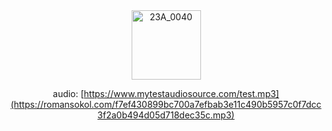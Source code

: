 
<div align="center">
<a href="https://romansokol.com" title="roman"><img src="https://romansokol.com/My profile.png" height="111" alt="23A_0040"></a>
 

audio: [https://www.mytestaudiosource.com/test.mp3](https://romansokol.com/f7ef430899bc700a7efbab3e11c490b5957c0f7dcc3f2a0b494d05d718dec35c.mp3)

 </div>
 
 
